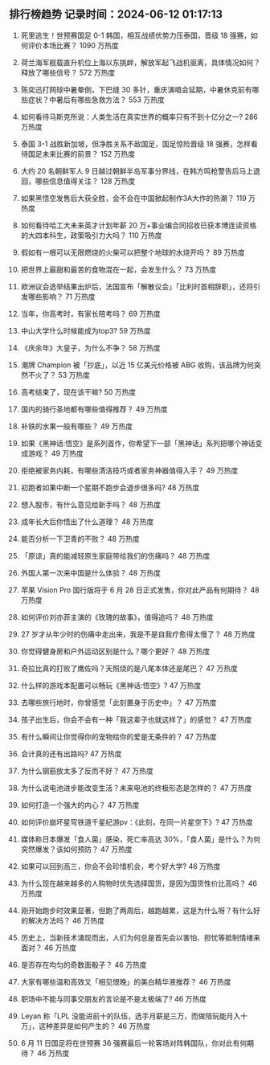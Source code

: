 
## 排行榜趋势 记录时间：2024-06-12 01:17:13
  
  1. 死里逃生！世预赛国足 0-1 韩国，相互战绩优势力压泰国，晋级 18 强赛，如何评价本场比赛？ 1090 万热度
    
  2. 荷兰海军舰载直升机位上海以东挑衅，解放军起飞战机驱离，具体情况如何？释放了哪些信号？ 572 万热度
    
  3. 陈奕迅打网球中暑晕倒，下巴缝 30 多针，重庆演唱会延期，中暑休克前有哪些症状？中暑后有哪些急救方法？ 553 万热度
    
  4. 如何看待马斯克所说：人类生活在真实世界的概率只有不到十亿分之一? 286 万热度
    
  5. 泰国 3-1 战胜新加坡，但净胜关系不敌国足，国足惊险晋级 18 强赛，怎样看待国足未来比赛的前景？ 152 万热度
    
  6. 大约 20 名朝鲜军人 9 日越过朝鲜半岛军事分界线，在韩方鸣枪警告后马上退回，哪些信息值得关注？ 128 万热度
    
  7. 如果黑悟空发售后大获全胜，会不会在中国掀起制作3A大作的热潮？ 119 万热度
    
  8. 如何看待哈工大未来英才计划年薪 20 万+事业编合同招收已获本博连读资格的大四本科生，政策吸引力大吗？ 110 万热度
    
  9. 假如有一根可以无限燃烧的火柴可以把整个地球的水烧开吗？ 89 万热度
    
  10. 把世界上最甜和最苦的食物混在一起，会发生什么？ 73 万热度
    
  11. 欧洲议会选举结果出炉后，法国宣布「解散议会」「比利时首相辞职」，还将引发哪些影响？ 71 万热度
    
  12. 当年，你高考时，有家长陪考吗？ 69 万热度
    
  13. 中山大学什么时候能成为top3? 59 万热度
    
  14. 《庆余年》大皇子，为什么不争？ 58 万热度
    
  15. 潮牌 Champion 被「抄底」，以近 15 亿美元价格被 ABG 收购，该品牌为何突然不火了？ 53 万热度
    
  16. 高考结束了，现在该干嘛? 50 万热度
    
  17. 国内的骑行圣地都有哪些值得推荐？ 49 万热度
    
  18. 补铁的水果一般有哪些？ 49 万热度
    
  19. 如果《黑神话:悟空》是系列首作，你希望下一部「黑神话」系列把哪个神话变成游戏？ 49 万热度
    
  20. 拒绝被家务内耗，有哪些清洁技巧或者家务神器值得入手？ 49 万热度
    
  21. 初跑者如果中断一个星期不跑步会退步很多吗? 48 万热度
    
  22. 想入股市，有什么意见给新手吗？ 48 万热度
    
  23. 成年长大后你悟出了什么道理？ 48 万热度
    
  24. 能否分析一下卫青的不败？ 48 万热度
    
  25. 「原谅」真的能减轻原生家庭带给我们的伤痛吗？ 48 万热度
    
  26. 外国人第一次来中国是什么体验？ 48 万热度
    
  27. 苹果 Vision Pro 国行版将于 6 月 28 日正式发售，你对此产品有何期待？ 48 万热度
    
  28. 如何评价刘亦菲主演的《玫瑰的故事》，值得追吗？ 48 万热度
    
  29. 27 岁才从年少时的伤痛中走出来，我是不是自我疗愈得太慢了？ 48 万热度
    
  30. 你觉得健身房和户外运动区别是什么？哪个更好？ 48 万热度
    
  31. 奇拉比真的打败了鹰佐吗？天照烧的是八尾本体还是尾巴？ 47 万热度
    
  32. 什么样的游戏本配置可以畅玩《黑神话:悟空》? 47 万热度
    
  33. 去哪些旅行地时，你曾感觉「此刻置身于历史中」？ 47 万热度
    
  34. 孩子出生后，你会不会有一种「我这辈子也就这样了」的感觉？ 47 万热度
    
  35. 有什么瞬间让你觉得你的宠物给你的爱是无条件的？ 47 万热度
    
  36. 会计真的还有出路吗? 47 万热度
    
  37. 为什么钢筋放太多了反而不好？ 47 万热度
    
  38. 为什么说电池进步能改变生活？未来电池的终极形态是怎样的？ 47 万热度
    
  39. 如何打造一个强大的内心？ 47 万热度
    
  40. 如何评价崩坏星穹铁道千星纪游pv：《此刻，在同一片星空下》? 47 万热度
    
  41. 媒体称日本爆发「食人菌」感染，死亡率高达 30%，「食人菌」是什么？为何突然爆发？该如何预防？ 47 万热度
    
  42. 如果可以回到高三，你会不会珍惜机会，考个好大学? 46 万热度
    
  43. 为什么现在越来越多的人购物时优先选择国货，是因为国货性价比高吗？ 46 万热度
    
  44. 刚开始跑步时效果显著，但跑了两周后，越跑越累，这是为什么呀？有什么好的解决方法吗？ 46 万热度
    
  45. 历史上，当新技术涌现而出，人们为何总是首先会以害怕、担忧等抵制情绪来面对？ 46 万热度
    
  46. 是否存在均匀的奇数面骰子？ 46 万热度
    
  47. 大家有哪些温和高效又「相见恨晚」的美白精华液推荐？ 46 万热度
    
  48. 职场中不能与同事交朋友的言论是不是太极端了? 46 万热度
    
  49. Leyan 称「LPL 没能进前十的队伍，选手月薪是三万，而做陪玩能月入十万」，这种差异是如何产生的？ 46 万热度
    
  50. 6 月 11 日国足将在世预赛 36 强赛最后一轮客场对阵韩国队，你对此有何期待？ 46 万热度
    
